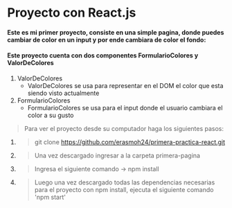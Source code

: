 # Proyecto con React.js

#### Este es mi primer proyecto, consiste en una simple pagina, donde puedes cambiar de color en un input y por ende cambiara de color el fondo:

#### Este proyecto cuenta con dos componentes FormularioColores y ValorDeColores

1. ValorDeColores 
    - ValorDeColores se usa para representar en el DOM el color que esta siendo visto actualmente
2. FormularioColores
    - FormularioColores se usa para el input donde el usuario cambiara el color a su gusto

> Para ver el proyecto desde su computador haga los siguientes pasos:

1. > git clone https://github.com/erasmoh24/primera-practica-react.git
2. > Una vez descargado ingresar a la carpeta primera-pagina
3. > Ingresa el siguiente comando -> npm install
4. > Luego una vez descargado todas las dependencias necesarias para el proyecto con npm install, ejecuta el siguiente comando 'npm start'